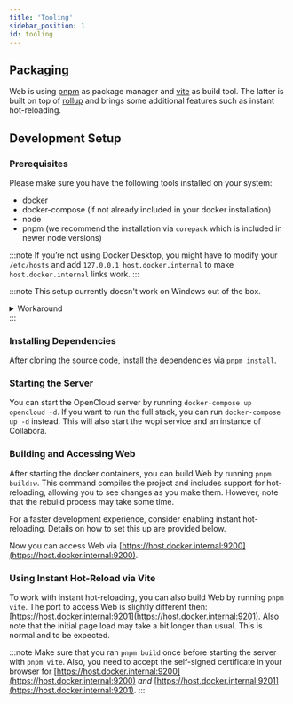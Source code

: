```yaml
---
title: 'Tooling'
sidebar_position: 1
id: tooling
---
```


## Packaging

Web is using [pnpm](https://pnpm.io/) as package manager and [vite](https://vitejs.dev/) as build tool. The latter is built on top of [rollup](https://rollupjs.org/) and brings some additional features such as instant hot-reloading.

## Development Setup

### Prerequisites

Please make sure you have the following tools installed on your system:

- docker
- docker-compose (if not already included in your docker installation)
- node
- pnpm (we recommend the installation via `corepack` which is included in newer node versions)

:::note
If you’re not using Docker Desktop, you might have to modify your `/etc/hosts` and add `127.0.0.1 host.docker.internal` to make `host.docker.internal` links work.
:::

:::note
This setup currently doesn't work on Windows out of the box.

<details>
  <summary>Workaround</summary>
  
  One of our contributors has opened a PR to a dependency that prevents us from successfully bundling the frontend.
  Feel free to check out [their changes](https://github.com/egoist/rollup-plugin-postcss/pull/384) and build them locally if you absolutely want to work on Windows.
</details>
:::

### Installing Dependencies

After cloning the source code, install the dependencies via `pnpm install`.

### Starting the Server

You can start the OpenCloud server by running `docker-compose up opencloud -d`. If you want to run the full stack, you can run `docker-compose up -d` instead. This will also start the wopi service and an instance of Collabora.

### Building and Accessing Web

After starting the docker containers, you can build Web by running `pnpm build:w`. This command compiles the project and includes support for hot-reloading, allowing you to see changes as you make them. However, note that the rebuild process may take some time.

For a faster development experience, consider enabling instant hot-reloading. Details on how to set this up are provided below.

Now you can access Web via [https://host.docker.internal:9200](https://host.docker.internal:9200).

### Using Instant Hot-Reload via Vite

To work with instant hot-reloading, you can also build Web by running `pnpm vite`. The port to access Web is slightly different then: [https://host.docker.internal:9201](https://host.docker.internal:9201). Also note that the initial page load may take a bit longer than usual. This is normal and to be expected.

:::note
Make sure that you ran `pnpm build` once before starting the server with `pnpm vite`. Also, you need to accept the self-signed certificate in your browser for [https://host.docker.internal:9200](https://host.docker.internal:9200) _and_ [https://host.docker.internal:9201](https://host.docker.internal:9201).
:::
